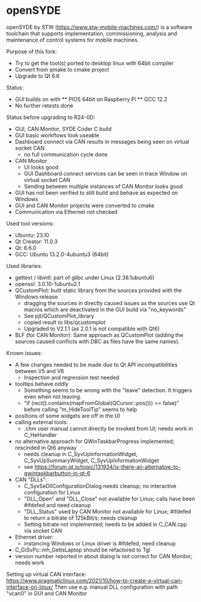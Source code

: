 # openSYDE

openSYDE by STW (https://www.stw-mobile-machines.com/) is a software toolchain that supports implementation, commissioning, analysis and maintenance of control systems for mobile machines.

Purpose of this fork: 
* Try to get the tool(s) ported to desktop linux with 64bit compiler
* Convert from qmake to cmake project
* Upgrade to Qt 6.6

Status:
* GUI builds on with
** PIOS 64bit on Raspberry Pi
** GCC 12.2
* No further retests done

Status before upgrading to R24-0D:
* GUI, CAN Monitor, SYDE Coder C build
* GUI basic workflows look useable
* Dashboard connect via CAN results in messages being seen on virtual socket CAN
  * no full communication cycle done
* CAN Monitor
  * UI looks good
  * GUI Dashboard connect services can be seen in trace Window on virtual socket CAN
  * Sending between multiple instances of CAN Monitor looks good
* GUI has not been verified to still build and behave as expected on Windows
* GUI and CAN Monitor projects were converted to cmake
* Communication via Ethernet not checked

Used tool versions:
* Ubuntu: 23.10
* Qt Creator: 11.0.3
* Qt: 6.6.0
* GCC: Ubuntu 13.2.0-4ubuntu3 (64bit)

Used libraries:
* gettext / libintl: part of glibc under Linux (2.38.1ubuntu6)
* openssl: 3.0.10-1ubuntu2.1
* QCustomPlot: built static library from the sources provided with the Windows release
  * dragging the sources in directly caused issues as the sources use Qt macros which are deactivated in the GUI build via "no_keywords"
  * See pjt/QCustomPlot_library
  * copied result to libs/qcustomplot
  * Upgraded to V2.1.1 (as 2.0.1 is not compatible with Qt6)
* BLF (for CAN Monitor): Same approach as QCustomPlot (adding the sources caused conflicts with DBC as files have the same names).

Known issues:
* A few changes needed to be made due to Qt API incompatibilities between V5 and V6
  * Inspection and regression test needed
* tooltips behave oddly
  * Something seems to be wrong with the "leave" detection. It triggers even when not leaving.
  * "if (rect().contains(mapFromGlobal(QCursor::pos())) == false)" before calling "m_HideToolTip" seems to help
* positions of some widgets are off in the UI
* calling external tools:
  * .chm user manual cannot directly be invoked from UI; needs work in C_HeHandler
* no alternative approach for QWinTaskbarProgress implemented; rescinded in Qt6 anyway
  * needs cleanup in C_SyvUpInformationWidget, C_SyvUpSummaryWidget, C_SyvUpInformationWidget
  * see https://forum.qt.io/topic/131934/is-there-an-alternative-to-qwintaskbarbutton-in-qt-6
* CAN "DLLs":
  * C_SyvSeDllConfigurationDialog needs cleanup; no interactive configuration for Linux
  * "DLL_Open" and "DLL_Close" not available for Linux; calls have been #ifdefed and need cleanup
  * "DLL_Status" used by CAN Monitor not available for Linux; #ifdefed to return a bitrate of 125kBit/s; needs cleanup
  * Setting bitrate not implemented; needs to be added in C_CAN.cpp via socket CAN
* Ethernet driver:
  * instancing Windows or Linux driver is #ifdefed, need cleanup
* C_GiSvPc::mh_GetIsLaptop should be refactored to Tgl
* version number reported in about dialog is not correct for CAN Monitor; needs work

Setting up virtual CAN interface:
https://www.pragmaticlinux.com/2021/10/how-to-create-a-virtual-can-interface-on-linux/
Then use e.g. manual DLL configuration with path "vcan0" in GUI and CAN Monitor

